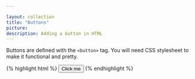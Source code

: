 ```yaml
---

layout: collection
title: "Buttons"
picture:
description: Adding a button in HTML
---
```


Buttons are defined with the `<button>` tag. You will need CSS stylesheet to make it functional and pretty.

{% highlight html %}
  <button>Click me</button>
{% endhighlight %}
